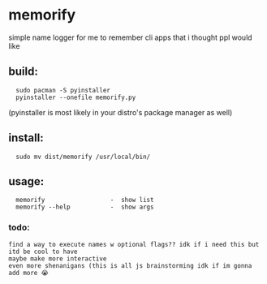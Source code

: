 # memorify
simple name logger for me to remember cli apps that i thought ppl would like

## build:
```
  sudo pacman -S pyinstaller
  pyinstaller --onefile memorify.py
```
(pyinstaller is most likely in your distro's package manager as well)

## install:
```
  sudo mv dist/memorify /usr/local/bin/
```

## usage:
```
  memorify                  -  show list
  memorify --help           -  show args
```

### todo:
```
find a way to execute names w optional flags?? idk if i need this but itd be cool to have
maybe make more interactive
even more shenanigans (this is all js brainstorming idk if im gonna add more 😭
```
